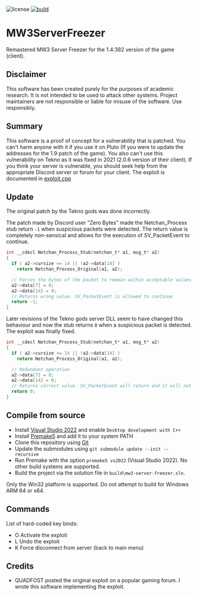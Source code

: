 ![license](https://img.shields.io/github/license/diamante0018/MW3ServerFreezer.svg)
[![build](https://github.com/diamante0018/MW3ServerFreezer/workflows/Build/badge.svg)](https://github.com/diamante0018/MW3ServerFreezer/actions)

# MW3ServerFreezer
Remastered MW3 Server Freezer for the 1.4:382 version of the game (client).

## Disclaimer

This software has been created purely for the purposes of academic research. It is not intended to be used to attack other systems. Project maintainers are not responsible or liable for misuse of the software. Use responsibly.

## Summary

This software is a proof of concept for a vulnerability that is patched. You can't harm anyone with it if you use it on Pluto (If you were to update the addresses for the 1.9 patch of the game).
You also can't use this vulnerability on Tekno as it was fixed in 2021 (2.0.6 version of their client).
If you think your server is vulnerable, you should seek help from the appropriate Discord server or forum for your client.
The exploit is documented in [exploit.cpp](src/client/component/exploit.cpp)

## Update

The original patch by the Tekno gods was done incorrectly.

The patch made by Discord user "Zero Bytes" made the Netchan_Process stub return `-1` when suspicious packets were detected.
The return value is completely non-sensical and allows for the execution of SV_PacketEvent to continue.

```c
int __cdecl Netchan_Process_Stub(netchan_t* a1, msg_t* a2)
{
  if ( a2->cursize <= 14 || !a2->data[14] )
    return Netchan_Process_Original(a1, a2);

  // Forces the bytes of the packet to remain within acceptable values
  a2->data[7] = 0;
  a2->data[14] = 0;
  // Returns wrong value. SV_PacketEvent is allowed to continue
  return -1;
}
```

Later revisions of the Tekno gods server DLL seem to have changed this behaviour and now the stub returns `0` when a suspicious packet is detected.
The exploit was finally fixed.

```c
int __cdecl Netchan_Process_Stub(netchan_t* a1, msg_t* a2)
{
  if ( a2->cursize <= 14 || !a2->data[14] )
    return Netchan_Process_Original(a1, a2);

  // Redundant operation
  a2->data[7] = 0;
  a2->data[14] = 0;
  // Returns correct value. SV_PacketEvent will return and it will not process the packet any further
  return 0;
}
```

## Compile from source

- Install [Visual Studio 2022][vs-link] and enable `Desktop development with C++`
- Install [Premake5][premake5-link] and add it to your system PATH
- Clone this repository using [Git][git-link]
- Update the submodules using ``git submodule update --init --recursive``
- Run Premake with the option ``premake5 vs2022`` (Visual Studio 2022). No other build systems are supported.
- Build the project via the solution file in `build\mw3-server-freezer.sln`.

Only the Win32 platform is supported. Do not attempt to build for Windows ARM 64 or x64.

## Commands

List of hard-coded key binds:
- O Activate the exploit
- L Undo the exploit
- K Force disconnect from server (back to main menu)

## Credits

- QUADFOST posted the original exploit on a popular gaming forum. I wrote this software implementing the exploit.

[vs-link]:                https://visualstudio.microsoft.com/vs
[premake5-link]:          https://premake.github.io/download
[git-link]:               https://git-scm.com
